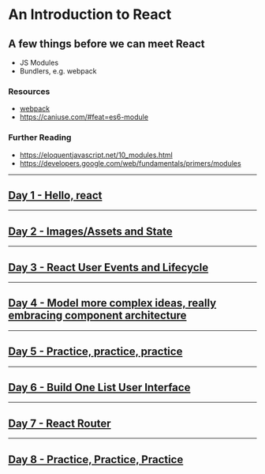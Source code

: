 # An Introduction to React

## A few things before we can meet React

- JS Modules
- Bundlers, e.g. webpack

### Resources

- [webpack](https://webpack.js.org/)
- https://caniuse.com/#feat=es6-module

### Further Reading

- https://eloquentjavascript.net/10_modules.html
- https://developers.google.com/web/fundamentals/primers/modules

---

## [Day 1 - Hello, react](/handbook/curriculum/front-end/react-i/lectures/day-01)

---

## [Day 2 - Images/Assets and State](/handbook/curriculum/front-end/react-i/lectures/day-02)

---

## [Day 3 - React User Events and Lifecycle](/handbook/curriculum/front-end/react-i/lectures/day-03)

---

## [Day 4 - Model more complex ideas, really embracing component architecture](/handbook/curriculum/front-end/react-i/lectures/day-04)

---

## [Day 5 - Practice, practice, practice](/handbook/curriculum/front-end/react-i/lectures/day-05)

---

## [Day 6 - Build One List User Interface](/handbook/curriculum/front-end/react-i/lectures/day-06)

---

## [Day 7 - React Router](/handbook/curriculum/front-end/react-i/lectures/day-07)

---

## [Day 8 - Practice, Practice, Practice](/handbook/curriculum/front-end/react-i/lectures/day-08)
